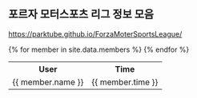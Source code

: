 ## 포르자 모터스포츠 리그 정보 모음

https://parktube.github.io/ForzaMoterSportsLeague/


<table>
	<th>User</th>
	<th>Time</th>
	{% for member in site.data.members %}
	<tr>
		<td>{{ member.name }}</td>
		<td>{{ member.time }}</td>
	</tr>
	{% endfor %}
</table>